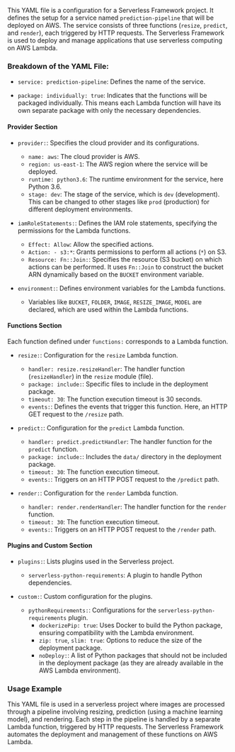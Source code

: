 This YAML file is a configuration for a Serverless Framework project. It defines the setup for a service named `prediction-pipeline` that will be deployed on AWS. The service consists of three functions (`resize`, `predict`, and `render`), each triggered by HTTP requests. The Serverless Framework is used to deploy and manage applications that use serverless computing on AWS Lambda.

### Breakdown of the YAML File:

- `service: prediction-pipeline`: Defines the name of the service.

- `package: individually: true`: Indicates that the functions will be packaged individually. This means each Lambda function will have its own separate package with only the necessary dependencies.

#### Provider Section

- `provider:`: Specifies the cloud provider and its configurations.
    - `name: aws`: The cloud provider is AWS.
    - `region: us-east-1`: The AWS region where the service will be deployed.
    - `runtime: python3.6`: The runtime environment for the service, here Python 3.6.
    - `stage: dev`: The stage of the service, which is `dev` (development). This can be changed to other stages like `prod` (production) for different deployment environments.

- `iamRoleStatements:`: Defines the IAM role statements, specifying the permissions for the Lambda functions.
    - `Effect: Allow`: Allow the specified actions.
    - `Action: - s3:*`: Grants permissions to perform all actions (`*`) on S3.
    - `Resource: Fn::Join:`: Specifies the resource (S3 bucket) on which actions can be performed. It uses `Fn::Join` to construct the bucket ARN dynamically based on the `BUCKET` environment variable.

- `environment:`: Defines environment variables for the Lambda functions.
    - Variables like `BUCKET`, `FOLDER`, `IMAGE`, `RESIZE_IMAGE`, `MODEL` are declared, which are used within the Lambda functions.

#### Functions Section

Each function defined under `functions:` corresponds to a Lambda function.

- `resize:`: Configuration for the `resize` Lambda function.
    - `handler: resize.resizeHandler`: The handler function (`resizeHandler`) in the `resize` module (file).
    - `package: include:`: Specific files to include in the deployment package.
    - `timeout: 30`: The function execution timeout is 30 seconds.
    - `events:`: Defines the events that trigger this function. Here, an HTTP GET request to the `/resize` path.

- `predict:`: Configuration for the `predict` Lambda function.
    - `handler: predict.predictHandler`: The handler function for the `predict` function.
    - `package: include:`: Includes the `data/` directory in the deployment package.
    - `timeout: 30`: The function execution timeout.
    - `events:`: Triggers on an HTTP POST request to the `/predict` path.

- `render:`: Configuration for the `render` Lambda function.
    - `handler: render.renderHandler`: The handler function for the `render` function.
    - `timeout: 30`: The function execution timeout.
    - `events:`: Triggers on an HTTP POST request to the `/render` path.

#### Plugins and Custom Section

- `plugins:`: Lists plugins used in the Serverless project.
    - `serverless-python-requirements`: A plugin to handle Python dependencies.

- `custom:`: Custom configuration for the plugins.
    - `pythonRequirements:`: Configurations for the `serverless-python-requirements` plugin.
        - `dockerizePip: true`: Uses Docker to build the Python package, ensuring compatibility with the Lambda environment.
        - `zip: true`, `slim: true`: Options to reduce the size of the deployment package.
        - `noDeploy:`: A list of Python packages that should not be included in the deployment package (as they are already available in the AWS Lambda environment).

### Usage Example

This YAML file is used in a serverless project where images are processed through a pipeline involving resizing, prediction (using a machine learning model), and rendering. Each step in the pipeline is handled by a separate Lambda function, triggered by HTTP requests. The Serverless Framework automates the deployment and management of these functions on AWS Lambda.